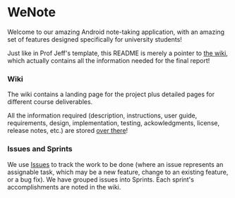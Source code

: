 <h1>WeNote</h1>

Welcome to our amazing Android note-taking application, with an amazing set of features designed specifically for university students!

Just like in Prof Jeff's template, this README is merely a pointer to [the wiki](https://git.uwaterloo.ca/y424lu/cs398_project/-/wikis/home), which actually contains all the information needed for the final report!

<h3>Wiki</h3>

The wiki contains a landing page for the project plus detailed pages for different course deliverables.

All the information required (description, instructions, user guide, requirements, design, implementation, testing, ackowledgments, license, release notes, etc.) are stored [over there](https://git.uwaterloo.ca/y424lu/cs398_project/-/wikis/home)!

<h3>Issues and Sprints</h3>

We use [Issues](https://git.uwaterloo.ca/y424lu/cs398_project/-/issues) to track the work to be done (where an issue represents an assignable task, which may be a new feature, change to an existing feature, or a bug fix). We have grouped issues into Sprints. Each sprint's accomplishments are noted in the wiki.
